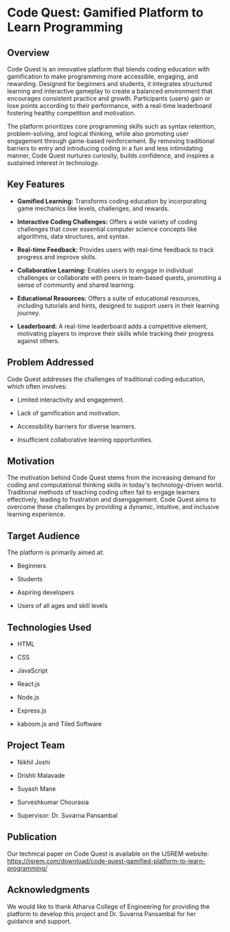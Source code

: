 # Code Quest: Gamified Platform to Learn Programming

## Overview

Code Quest is an innovative platform that blends coding education with gamification to make programming more accessible, engaging, and rewarding. Designed for beginners and students, it integrates structured learning and interactive gameplay to create a balanced environment that encourages consistent practice and growth.  Participants (users) gain or lose points according to their performance, with a real-time leaderboard fostering healthy competition and motivation. 

The platform prioritizes core programming skills such as syntax retention, problem-solving, and logical thinking, while also promoting user engagement through game-based reinforcement.  By removing traditional barriers to entry and introducing coding in a fun and less intimidating manner, Code Quest nurtures curiosity, builds confidence, and inspires a sustained interest in technology. 

## Key Features

* **Gamified Learning:** Transforms coding education by incorporating game mechanics like levels, challenges, and rewards.
    
* **Interactive Coding Challenges:** Offers a wide variety of coding challenges that cover essential computer science concepts like algorithms, data structures, and syntax.
    
* **Real-time Feedback:** Provides users with real-time feedback to track progress and improve skills.
    
* **Collaborative Learning:** Enables users to engage in individual challenges or collaborate with peers in team-based quests, promoting a sense of community and shared learning.
    
* **Educational Resources:** Offers a suite of educational resources, including tutorials and hints, designed to support users in their learning journey.
    
* **Leaderboard:** A real-time leaderboard adds a competitive element, motivating players to improve their skills while tracking their progress against others. 

## Problem Addressed

Code Quest addresses the challenges of traditional coding education, which often involves:

* Limited interactivity and engagement. 
    
* Lack of gamification and motivation.
    
* Accessibility barriers for diverse learners. 
    
* Insufficient collaborative learning opportunities. 
## Motivation

The motivation behind Code Quest stems from the increasing demand for coding and computational thinking skills in today's technology-driven world. Traditional methods of teaching coding often fail to engage learners effectively, leading to frustration and disengagement.  Code Quest aims to overcome these challenges by providing a dynamic, intuitive, and inclusive learning experience. 

## Target Audience

The platform is primarily aimed at:

* Beginners 
    
* Students 
    
* Aspiring developers 
    
* Users of all ages and skill levels 

## Technologies Used

* HTML 
    
* CSS 
    
* JavaScript

* React.js

* Node.js

* Express.js

* kaboom.js and Tiled Software

## Project Team

* Nikhil Joshi 
    
* Drishti Malavade
    
* Suyash Mane 
    
* Surveshkumar Chourasia
    
* Supervisor: Dr. Suvarna Pansambal

## Publication

Our technical paper on Code Quest is available on the IJSREM website: https://ijsrem.com/download/code-quest-gamified-platform-to-learn-programming/

## Acknowledgments

We would like to thank Atharva College of Engineering for providing the platform to develop this project and Dr. Suvarna Pansambal for her guidance and support.
